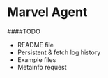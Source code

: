 Marvel Agent
============

####TODO
- README file
- Persistent & fetch log history
- Example files
- Metainfo request